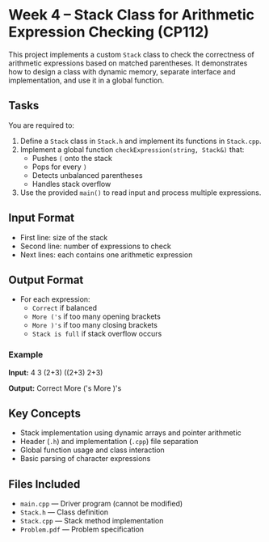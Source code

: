 # Week 4 – Stack Class for Arithmetic Expression Checking (CP112)

This project implements a custom `Stack` class to check the correctness of arithmetic expressions based on matched parentheses. It demonstrates how to design a class with dynamic memory, separate interface and implementation, and use it in a global function.

## Tasks

You are required to:

1. Define a `Stack` class in `Stack.h` and implement its functions in `Stack.cpp`.
2. Implement a global function `checkExpression(string, Stack&)` that:
   - Pushes `(` onto the stack
   - Pops for every `)`
   - Detects unbalanced parentheses
   - Handles stack overflow
3. Use the provided `main()` to read input and process multiple expressions.

## Input Format

- First line: size of the stack
- Second line: number of expressions to check
- Next lines: each contains one arithmetic expression

## Output Format

- For each expression:
  - `Correct` if balanced
  - `More ('s` if too many opening brackets
  - `More )'s` if too many closing brackets
  - `Stack is full` if stack overflow occurs

### Example

**Input:**
4
3
(2+3)
((2+3)
2+3)

**Output:**
Correct
More ('s
More )'s


## Key Concepts

- Stack implementation using dynamic arrays and pointer arithmetic
- Header (`.h`) and implementation (`.cpp`) file separation
- Global function usage and class interaction
- Basic parsing of character expressions

## Files Included

- `main.cpp` — Driver program (cannot be modified)
- `Stack.h` — Class definition
- `Stack.cpp` — Stack method implementation
- `Problem.pdf` — Problem specification
